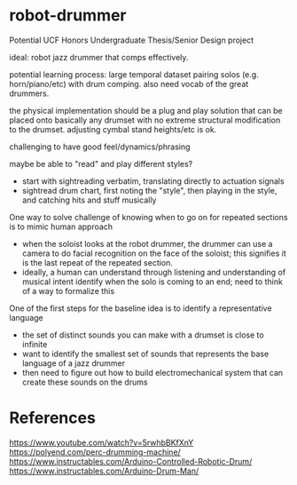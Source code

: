 # robot-drummer
Potential UCF Honors Undergraduate Thesis/Senior Design project

ideal: robot jazz drummer that comps effectively.

potential learning process: large temporal dataset pairing solos (e.g. horn/piano/etc) with drum comping. also need vocab of the great drummers.

the physical implementation should be a plug and play solution that can be placed onto basically any drumset with no extreme structural modification to the drumset. adjusting cymbal stand heights/etc is ok.

challenging to have good feel/dynamics/phrasing

maybe be able to "read" and play different styles?
- start with sightreading verbatim, translating directly to actuation signals
- sightread drum chart, first noting the "style", then playing in the style, and catching hits and stuff musically

One way to solve challenge of knowing when to go on for repeated sections is to mimic human approach
- when the soloist looks at the robot drummer, the drummer can use a camera to do facial recognition on the face of the soloist; this signifies it is the last repeat of the repeated section.
- ideally, a human can understand through listening and understanding of musical intent identify when the solo is coming to an end; need to think of a way to formalize this

One of the first steps for the baseline idea is to identify a representative language
- the set of distinct sounds you can make with a drumset is close to infinite
- want to identify the smallest set of sounds that represents the base language of a jazz drummer
- then need to figure out how to build electromechanical system that can create these sounds on the drums

# References
https://www.youtube.com/watch?v=5rwhbBKfXnY
https://polyend.com/perc-drumming-machine/
https://www.instructables.com/Arduino-Controlled-Robotic-Drum/
https://www.instructables.com/Arduino-Drum-Man/
